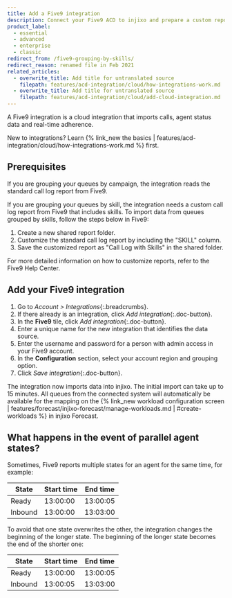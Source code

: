 ```yaml
---
title: Add a Five9 integration
description: Connect your Five9 ACD to injixo and prepare a custom report to use queue grouping by skills.
product_label:
  - essential
  - advanced
  - enterprise
  - classic
redirect_from: /five9-grouping-by-skills/
redirect_reason: renamed file in Feb 2021
related_articles:
  - overwrite_title: Add title for untranslated source
    filepath: features/acd-integration/cloud/how-integrations-work.md
  - overwrite_title: Add title for untranslated source
    filepath: features/acd-integration/cloud/add-cloud-integration.md
---
```


A Five9 integration is a cloud integration that imports calls, agent status data and real-time adherence.

New to integrations? Learn {% link_new the basics | features/acd-integration/cloud/how-integrations-work.md %} first.

## Prerequisites

If you are grouping your queues by campaign, the integration reads the standard call log report from Five9.

If you are grouping your queues by skill, the integration needs a custom call log report from Five9 that includes skills. To import data from queues grouped by skills, follow the steps below in Five9:

 1. Create a new shared report folder.
 2. Customize the standard call log report by including the "SKILL" column.
 3. Save the customized report as "Call Log with Skills" in the shared folder.

For more detailed information on how to customize reports, refer to the Five9 Help Center.

## Add your Five9 integration

1. Go to _Account > Integrations_{:.breadcrumbs}.
2. If there already is an integration, click _Add integration_{:.doc-button}.
3. In the **Five9** tile, click _Add integration_{:.doc-button}.
4. Enter a unique name for the new integration that identifies the data source.
5. Enter the username and password for a person with admin access in your Five9 account.
6. In the **Configuration** section, select your account region and grouping option.
7. Click _Save integration_{:.doc-button}.

The integration now imports data into injixo. The initial import can take up to 15 minutes. All queues from the connected system will automatically be available for the mapping on the {% link_new workload configuration screen | features/forecast/injixo-forecast/manage-workloads.md | #create-workloads %} in injixo Forecast.

## What happens in the event of parallel agent states?

Sometimes, Five9 reports multiple states for an agent for the same time, for example:

| State   | Start time | End time |
| ------- | ---------- | -------- |
| Ready   | 13:00:00   | 13:00:05 |
| Inbound | 13:00:00   | 13:03:00 |

To avoid that one state overwrites the other, the integration changes the beginning of the longer state. The beginning of the longer state becomes the end of the shorter one:

| State   | Start time | End time |
| ------- | ---------- | -------- |
| Ready   | 13:00:00   | 13:00:05 |
| Inbound | 13:00:05   | 13:03:00 |
